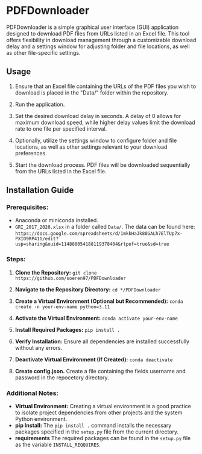 # PDFDownloader
PDFDownloader is a simple graphical user interface (GUI) application designed to download PDF files from URLs listed in an Excel file. This tool offers flexibility in download management through a customizable download delay and a settings window for adjusting folder and file locations, as well as other file-specific settings.

## Usage

1. Ensure that an Excel file containing the URLs of the PDF files you wish to download is placed in the "Data/" folder within the repository.

2. Run the application.

3. Set the desired download delay in seconds. A delay of 0 allows for maximum download speed, while higher delay values limit the download rate to one file per specified interval.

4. Optionally, utilize the settings window to configure folder and file locations, as well as other settings relevant to your download preferences.

5. Start the download process. PDF files will be downloaded sequentially from the URLs listed in the Excel file.

## Installation Guide

### Prerequisites:
- Anaconda or miniconda installed.
- `GRI_2017_2020.xlsx` in a folder called `Data/`. The data can be found here: `https://docs.google.com/spreadsheets/d/1mkkHaJk88GALh7ElTUp7x-PXIO9RP41G/edit?usp=sharing&ouid=114880054188119378404&rtpof=true&sd=true`

### Steps:

1. **Clone the Repository:**
`git clone https://github.com/soeren97/PDFDownloader`

2. **Navigate to the Repository Directory:**
`cd */PDFDownloader`

3. **Create a Virtual Environment (Optional but Recommended):**
`conda create -n your-env-name python=3.11`

4. **Activate the Virtual Environment:**
`conda activate your-env-name`

5. **Install Required Packages:**
`pip install .`

6. **Verify Installation:**
Ensure all dependencies are installed successfully without any errors.

7. **Deactivate Virtual Environment (If Created):**
`conda deactivate`

8. **Create config.json.**
Create a file containing the fields username and password in the repocetory directory.


### Additional Notes:

- **Virtual Environment:** Creating a virtual environment is a good practice to isolate project dependencies from other projects and the system Python environment.
- **pip Install:** The `pip install .` command installs the necessary packages specified in the `setup.py` file from the current directory.
- **requirements** The required packages can be found in the `setup.py` file as the variable `INSTALL_REQQUIRES`.
